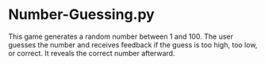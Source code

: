 # Number-Guessing.py
This game generates a random number between 1 and 100. The user guesses the number and receives feedback if the guess is too high, too low, or correct. It reveals the correct number afterward.
